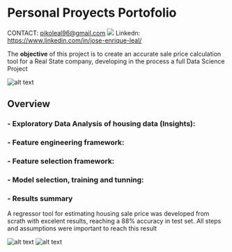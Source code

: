 
# Personal Proyects Portofolio

CONTACT: pikoleal96@gmail.com
[![](https://media.discordapp.net/attachments/1007513651705561101/1020989531085865010/Linkedin-Logo.png)]([https://github.com/user/repository/subscription](https://www.linkedin.com/in/jose-enrique-leal/))
Linkedn: https://www.linkedin.com/in/jose-enrique-leal/

The **objective** of this project is to create an accurate sale price calculation tool for a Real State company, developing in the process a full Data Science Project

![alt text](https://www.investopedia.com/thmb/FsaVFaKYsbEVzCG1lrQ-MpwdUGY=/425x282/filters:fill(auto,1)/housecalculator-56a7dc723df78cf7729a0745.jpg)

## Overview
### - Exploratory Data Analysis of housing data (Insights):
### - Feature engineering framework:
### - Feature selection framework:
### - Model selection, training and tunning:
### - Results summary

A regressor tool for estimating housing sale price was developed from scrath with excelent results, reaching a 88% accuracy in test set. All steps and assumptions were important to reach this result

![alt text](https://cdn.discordapp.com/attachments/1007513651705561101/1007513720576016424/Captura_de_Pantalla_2022-08-11_a_las_23.55.46.png)
![alt text](https://media.discordapp.net/attachments/1007513651705561101/1007513720907374642/Captura_de_Pantalla_2022-08-11_a_las_23.55.52.png)

